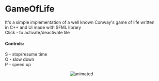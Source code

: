 # GameOfLife

It's a simple implementation of a well known Conway's game of life written in C++ and Ui made with SFML library
<br>Click - to activate/deactivate tile
<br>
#### Controls:
S - stop/resume time
<br>O - slow down
<br>P - speed up
<br>
<p align="center">
  <img src="https://media.giphy.com/media/t7UohfdpAPhxZhYI19/giphy.gif" alt="animated" />
</p>
